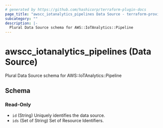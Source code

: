 ```yaml
---
# generated by https://github.com/hashicorp/terraform-plugin-docs
page_title: "awscc_iotanalytics_pipelines Data Source - terraform-provider-awscc"
subcategory: ""
description: |-
  Plural Data Source schema for AWS::IoTAnalytics::Pipeline
---
```


# awscc_iotanalytics_pipelines (Data Source)

Plural Data Source schema for AWS::IoTAnalytics::Pipeline



<!-- schema generated by tfplugindocs -->
## Schema

### Read-Only

- `id` (String) Uniquely identifies the data source.
- `ids` (Set of String) Set of Resource Identifiers.
